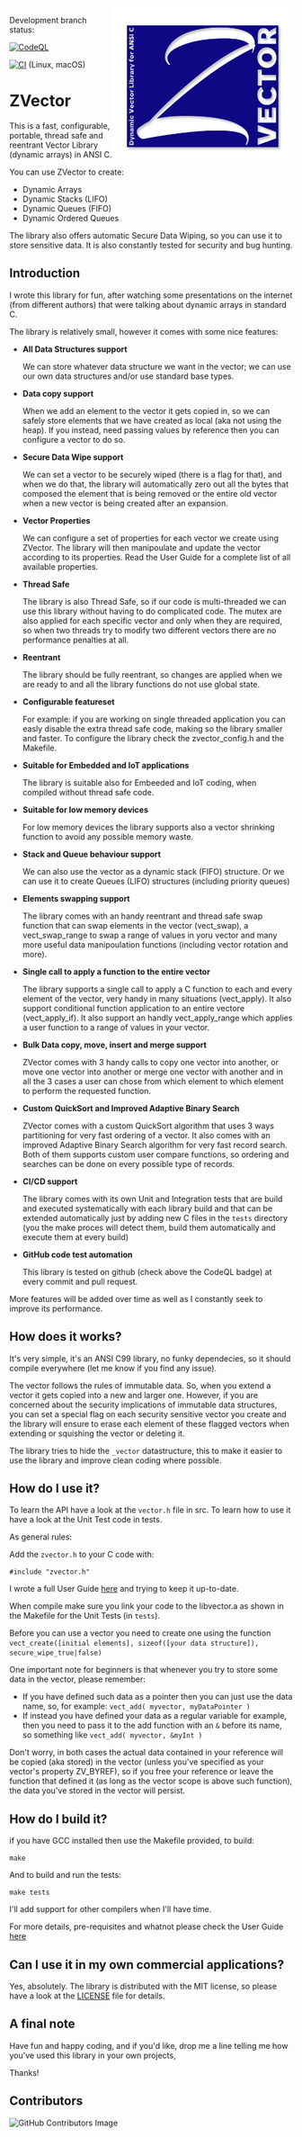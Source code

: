 <img align="right" width="320" height="280" src="/images/ZVectorLogo2.png">

Development branch status:  

[![CodeQL](https://github.com/pzaino/vector/actions/workflows/codeql-analysis.yml/badge.svg)](https://github.com/pzaino/vector/actions)  

[![CI](https://github.com/pzaino/vector/workflows/CI/badge.svg)](https://github.com/pzaino/vector/actions) (Linux, macOS)


# ZVector
This is a fast, configurable, portable, thread safe and reentrant Vector Library (dynamic arrays) in ANSI C.

You can use ZVector to create:
- Dynamic Arrays
- Dynamic Stacks (LIFO)
- Dynamic Queues (FIFO)
- Dynamic Ordered Queues

The library also offers automatic Secure Data Wiping, so you can use it to store sensitive data. It is also constantly tested for security and bug hunting.

## Introduction
I wrote this library for fun, after watching some presentations on the internet (from different authors) that were talking about dynamic arrays in standard C.

The library is relatively small, however it comes with some nice features:

- **All Data Structures support** 

   We can store whatever data structure we want in the vector; we can use our own data structures and/or use standard base types.

- **Data copy support** 

   When we add an element to the vector it gets copied in, so we can safely store elements that we have created as local (aka not using the heap). If you instead, need passing values by reference then you can configure a vector to do so.

- **Secure Data Wipe support** 

   We can set a vector to be securely wiped (there is a flag for that), and when we do that, the library will automatically zero out all the bytes that composed the element that is being removed or the entire old vector when a new vector is being created after an expansion.

- **Vector Properties**

   We can configure a set of properties for each vector we create using ZVector. The library will then manipoulate and update the vector according to its properties. Read the User Guide for a complete list of all available properties.

- **Thread Safe** 

   The library is also Thread Safe, so if our code is multi-threaded we can use this library without having to do complicated code. The mutex are also applied for each specific vector and only when they are required, so when two threads try to modify two different vectors there are no performance penalties at all.

- **Reentrant** 

   The library should be fully reentrant, so changes are applied when we are ready to and all the library functions do not use global state.

- **Configurable featureset** 

   For example: if you are working on single threaded application you can easly disable the extra thread safe code, making so the library smaller and faster. To configure the library check the zvector_config.h and the Makefile.

- **Suitable for Embedded and IoT applications** 

   The library is suitable also for Embeeded and IoT coding, when compiled without thread safe code.

- **Suitable for low memory devices** 

   For low memory devices the library supports also a vector shrinking function to avoid any possible memory waste.

- **Stack and Queue behaviour support** 

   We can also use the vector as a dynamic stack (FIFO) structure. Or we can use it to create Queues (LIFO) structures (including priority queues)

- **Elements swapping support** 

   The library comes with an handy reentrant and thread safe swap function that can swap elements in the vector (vect_swap), a vect_swap_range to swap a range of values in yoru vector and many more useful data manipoulation functions (including vector rotation and more).

- **Single call to apply a function to the entire vector** 

   The library supports a single call to apply a C function to each and every element of the vector, very handy in many situations (vect_apply). It also support conditional function application to an entire vectore (vect_apply_if). It also support an handly vect_apply_range which applies a user function to a range of values in your vector.

- **Bulk Data copy, move, insert and merge support** 

   ZVector comes with 3 handy calls to copy one vector into another, or move one vector into another or merge one vector with another and in all the 3 cases a user can chose from which element to which element to perform the requested function.

- **Custom QuickSort and Improved Adaptive Binary Search**

   ZVector comes with a custom QuickSort algorithm that uses 3 ways partitioning for very fast ordering of a vector. It also comes with an improved Adaptive Binary Search algorithm for very fast record search. Both of them supports custom user compare functions, so ordering and searches can be done on every possible type of records.

- **CI/CD support** 

   The library comes with its own Unit and Integration tests that are build and executed systematically with each library build and that can be extended automatically just by adding new C files in the `tests` directory (you the make proces will detect them, build them automatically and execute them at every build)

- **GitHub code test automation** 

   This library is tested on github (check above the CodeQL badge) at every commit and pull request.

More features will be added over time as well as I constantly seek to improve its performance.

## How does it works?
It's very simple, it's an ANSI C99 library, no funky dependecies, so it should compile everywhere (let me know if you find any issue).

The vector follows the rules of immutable data. So, when you extend a vector it gets copied into a new and larger one. However, if you are concerned about the security implications of immutable data structures, you can set a special flag on each security sensitive vector you create and the library will ensure to erase each element of these flagged vectors when extending or squishing the vector or deleting it.

The library tries to hide the `_vector` datastructure, this to make it easier to use the library and improve clean coding where possible.

## How do I use it?
To learn the API have a look at the `vector.h` file in src. To learn how to use it have a look at the Unit Test code in tests.

As general rules:

Add the `zvector.h` to your C code with:

```
#include "zvector.h"
```

I wrote a full User Guide [here](https://paolozaino.wordpress.com/2021/07/27/software-development-zvector-an-ansi-c-open-source-vector-library/) and trying to keep it up-to-date.

When compile make sure you link your code to the libvector.a as shown in the Makefile for the Unit Tests (in `tests`).

Before you can use a vector you need to create one using the function `vect_create([initial elements], sizeof([your data structure]), secure_wipe_true|false)`

One important note for beginners is that whenever you try to store some data in the vector, please remember:

* If you have defined such data as a pointer then you can just use the data name, so, for example: `vect_add( myvector, myDataPointer )`
* If instead you have defined your data as a regular variable for example, then you need to pass it to the add function with an `&` before its name, so something like `vect_add( myvector, &myInt )`

Don't worry, in both cases the actual data contained in your reference will be copied (aka stored) in the vector (unless you've specified as your vector's property ZV_BYREF), so if you free your reference or leave the function that defined it (as long as the vector scope is above such function), the data you've stored in the vector will persist.

## How do I build it?
if you have GCC installed then use the Makefile provided, to build:

```
make
```

And to build and run the tests:

```
make tests
```

I'll add support for other compilers when I'll have time.

For more details, pre-requisites and whatnot please check the User Guide [here](https://paolozaino.wordpress.com/2021/07/27/software-development-zvector-an-ansi-c-open-source-vector-library/)

## Can I use it in my own commercial applications?
Yes, absolutely. The library is distributed with the MIT license, so please have a look at the [LICENSE](./LICENSE) file for details.

## A final note
Have fun and happy coding, and if you'd like, drop me a line telling me how you've used this library in your own projects,

Thanks!

## Contributors

![GitHub Contributors Image](https://contrib.rocks/image?repo=pzaino/zvector)
